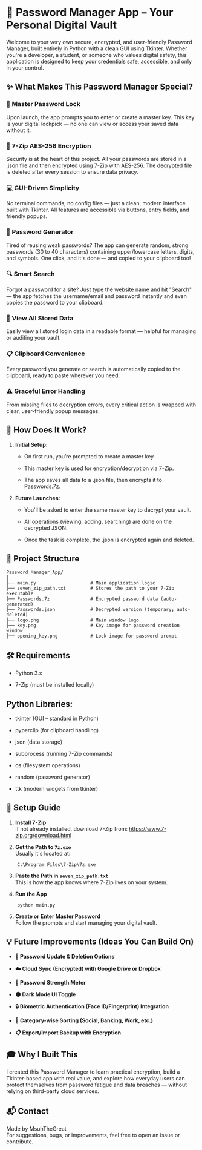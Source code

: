 # **🔐 Password Manager App – Your Personal Digital Vault**
Welcome to your very own secure, encrypted, and user-friendly Password Manager, built entirely in Python with a clean GUI using Tkinter. Whether you're a developer, a student, or someone who values digital safety, this application is designed to keep your credentials safe, accessible, and only in your control.

## **✨ What Makes This Password Manager Special?**
### **🔑 Master Password Lock**
Upon launch, the app prompts you to enter or create a master key. This key is your digital lockpick — no one can view or access your saved data without it.

### **🧊 7-Zip AES-256 Encryption**
Security is at the heart of this project. All your passwords are stored in a .json file and then encrypted using 7-Zip with AES-256. The decrypted file is deleted after every session to ensure data privacy.

### **💻 GUI-Driven Simplicity**
No terminal commands, no config files — just a clean, modern interface built with Tkinter. All features are accessible via buttons, entry fields, and friendly popups.

### **🔐 Password Generator**
Tired of reusing weak passwords? The app can generate random, strong passwords (30 to 40 characters) containing upper/lowercase letters, digits, and symbols. One click, and it's done — and copied to your clipboard too!

### **🔍 Smart Search**
Forgot a password for a site? Just type the website name and hit "Search" — the app fetches the username/email and password instantly and even copies the password to your clipboard.

### **🧾 View All Stored Data**
Easily view all stored login data in a readable format — helpful for managing or auditing your vault.

### **📋 Clipboard Convenience**
Every password you generate or search is automatically copied to the clipboard, ready to paste wherever you need.

### **⚠️ Graceful Error Handling**
From missing files to decryption errors, every critical action is wrapped with clear, user-friendly popup messages.

## **🚀 How Does It Work?**
1. **Initial Setup:**

    - On first run, you’re prompted to create a master key.

    - This master key is used for encryption/decryption via 7-Zip.

    - The app saves all data to a .json file, then encrypts it to Passwords.7z.

2. **Future Launches:**

    - You'll be asked to enter the same master key to decrypt your vault.

    - All operations (viewing, adding, searching) are done on the decrypted JSON.

    - Once the task is complete, the .json is encrypted again and deleted.

## **📁 Project Structure**
```
Password_Manager_App/
│
├── main.py                    # Main application logic
├── seven_zip_path.txt         # Stores the path to your 7-Zip executable
├── Passwords.7z               # Encrypted password data (auto-generated)
├── Passwords.json             # Decrypted version (temporary; auto-deleted)
├── logo.png                   # Main window logo
├── key.png                    # Key image for password creation window
├── opening_key.png            # Lock image for password prompt
```
## **🛠 Requirements**
- Python 3.x

- 7-Zip (must be installed locally)

## **Python Libraries:**
- tkinter (GUI – standard in Python)

- pyperclip (for clipboard handling)

- json (data storage)

- subprocess (running 7-Zip commands)

- os (filesystem operations)

- random (password generator)

- ttk (modern widgets from tkinter)

## **🔧 Setup Guide**
1. **Install 7-Zip**  
If not already installed, download 7-Zip from:
https://www.7-zip.org/download.html

2. **Get the Path to `7z.exe`**  
Usually it's located at:
```
    C:\Program Files\7-Zip\7z.exe
```
3. **Paste the Path in `seven_zip_path.txt`**  
This is how the app knows where 7-Zip lives on your system.

4. **Run the App**
```
    python main.py
```
5. **Create or Enter Master Password**  
Follow the prompts and start managing your digital vault.

## **💡 Future Improvements (Ideas You Can Build On)**
- **🔄 Password Update & Deletion Options**

- **☁️ Cloud Sync (Encrypted) with Google Drive or Dropbox**

- **🔐 Password Strength Meter**

- **🌑 Dark Mode UI Toggle**

- **🔒 Biometric Authentication (Face ID/Fingerprint) Integration**

- **📁 Category-wise Sorting (Social, Banking, Work, etc.)**

- **📋 Export/Import Backup with Encryption**

## **🎓 Why I Built This**
I created this Password Manager to learn practical encryption, build a Tkinter-based app with real value, and explore how everyday users can protect themselves from password fatigue and data breaches — without relying on third-party cloud services.

## **📬 Contact**
Made by MsuhTheGreat  
For suggestions, bugs, or improvements, feel free to open an issue or contribute.